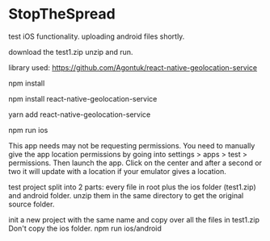 # StopTheSpread

test iOS functionality. uploading android files shortly.

download the test1.zip unzip and run.

library used: https://github.com/Agontuk/react-native-geolocation-service

npm install

npm install react-native-geolocation-service

yarn add react-native-geolocation-service

npm run ios

This app needs may not be requesting permissions. You need to manually give the app location permissions by going into settings > apps > test > permissions. Then launch the app. Click on the center and after a second or two it will update with a location if your emulator gives a location. 

test project split into 2 parts: every file in root plus the ios folder (test1.zip) and android folder. unzip them in the same directory to get the original source folder.

init a new project with the same name and copy over all the files in test1.zip
Don't copy the ios folder. npm run ios/android
